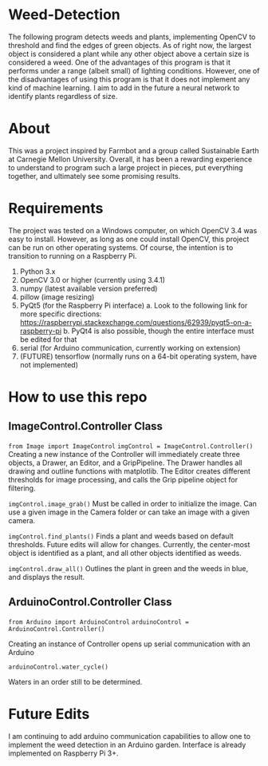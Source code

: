 # Weed-Detection

The following program detects weeds and plants, implementing OpenCV 
to threshold and find the edges of green objects. As of right now, 
the largest object is considered a plant while any other object above 
a certain size is considered a weed. One of the advantages of this 
program is that it performs under a range (albeit small) of lighting 
conditions. However, one of the disadvantages of using this program is 
that it does not implement any kind of machine learning. I aim to add 
in the future a neural network to identify plants regardless of size.

# About

This was a project inspired by Farmbot and a group called Sustainable Earth 
at Carnegie Mellon University. Overall, it has been a rewarding experience 
to understand to program such a large project in pieces, put everything 
together, and ultimately see some promising results.

# Requirements

The project was tested on a Windows computer, on which OpenCV 3.4 was easy to 
install. However, as long as one could install OpenCV, this project can be 
run on other operating systems. Of course, the intention is to transition to
running on a Raspberry Pi.

1. Python 3.x
2. OpenCV 3.0 or higher (currently using 3.4.1)
3. numpy (latest available version preferred)
4. pillow (image resizing)
5. PyQt5 (for the Raspberry Pi interface)
    a. Look to the following link for more specific directions: https://raspberrypi.stackexchange.com/questions/62939/pyqt5-on-a-raspberry-pi
    b. PyQt4 is also possible, though the entire interface must be edited for that
6. serial (for Arduino communication, currently working on extension)
7. (FUTURE) tensorflow (normally runs on a 64-bit operating system, have not implemented)

# How to use this repo

## ImageControl.Controller Class

```from Image import ImageControl```
```imgControl = ImageControl.Controller()```
Creating a new instance of the Controller will immediately create three objects, 
a Drawer, an Editor, and a GripPipeline. The Drawer handles all drawing and outline 
functions with matplotlib. The Editor creates different thresholds for image 
processing, and calls the Grip pipeline object for filtering.

```imgControl.image_grab()```
Must be called in order to initialize the image. Can use a given image in the Camera
folder or can take an image with a given camera.

```imgControl.find_plants()```
Finds a plant and weeds based on default thresholds. Future edits will allow for 
changes. Currently, the center-most object is identified as a plant, and all other 
objects identified as weeds. 

```imgControl.draw_all()```
Outlines the plant in green and the weeds in blue, and displays the result.

## ArduinoControl.Controller Class

```from Arduino import ArduinoControl```
```arduinoControl = ArduinoControl.Controller()```

Creating an instance of Controller opens up serial communication with an Arduino

```arduinoControl.water_cycle()```

Waters in an order still to be determined.

# Future Edits
I am continuing to add arduino communication capabilities to allow one to implement 
the weed detection in an Arduino garden. Interface is already implemented on Raspberry
Pi 3+.
